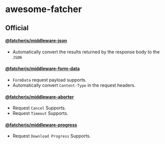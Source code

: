 # awesome-fatcher

## Official

#### [@fatcherjs/middleware-json](https://github.com/fatcherjs/middlewares/tree/master/packages/json) 

- Automatically convert the results returned by the response body to the `JSON`

#### [@fatcherjs/middleware-form-data](https://github.com/fatcherjs/middlewares/tree/master/packages/form-data)

-   `FormData` request payload supports.
-   Automatically convert `Content-Type` in the request headers.

#### [@fatcherjs/middleware-aborter](https://github.com/fatcherjs/middlewares/tree/master/packages/aborter)

-   Request `Cancel` Supports.
-   Request `Timeout` Supports.

#### [@fatcherjs/middleware-progress](https://github.com/fatcherjs/middlewares/tree/master/packages/progress)

-   Request `Download Progress` Supports.
